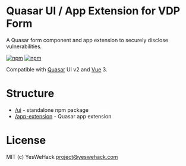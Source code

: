 # Quasar UI / App Extension for VDP Form

A Quasar form component and app extension to securely disclose vulnerabilities.

[![npm](https://img.shields.io/npm/v/quasar-ui-vdp-form.svg?label=quasar-ui-vdp-form)](https://www.npmjs.com/package/quasar-ui-vdp-form/)
[![npm](https://img.shields.io/npm/v/quasar-app-extension-vdp-form.svg?label=quasar-app-extension-vdp-form)](https://www.npmjs.com/package/quasar-app-extension-vdp-form/)

Compatible with [Quasar](https://quasar.dev/) UI v2 and [Vue](https://vuejs.org/) 3.

# Structure
* [/ui](ui) - standalone npm package
* [/app-extension](app-extension) - Quasar app extension

# License
MIT (c) YesWeHack project@yeswehack.com

